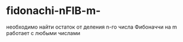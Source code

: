 # fidonachi-nFIB-m-
необходимо найти остаток от деления n-го числа Фибоначчи на m
работает с любыми числами
